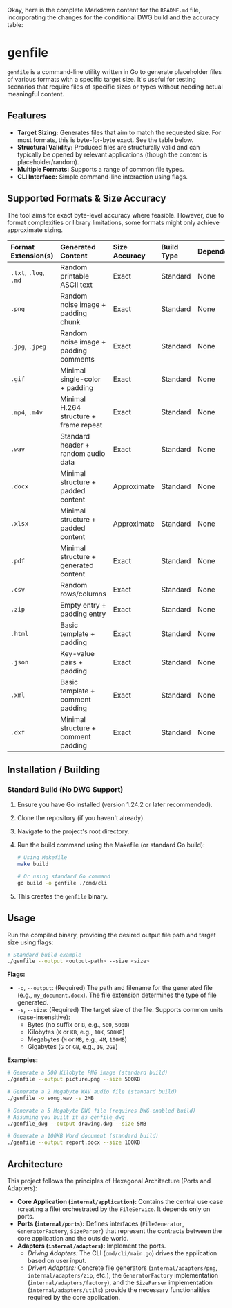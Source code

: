 Okay, here is the complete Markdown content for the `README.md` file, incorporating the changes for the conditional DWG build and the accuracy table:

# genfile

`genfile` is a command-line utility written in Go to generate placeholder files of various formats with a specific target size. It's useful for testing scenarios that require files of specific sizes or types without needing actual meaningful content.

## Features

- **Target Sizing:** Generates files that aim to match the requested size. For most formats, this is byte-for-byte exact. See the table below.
- **Structural Validity:** Produced files are structurally valid and can typically be opened by relevant applications (though the content is placeholder/random).
- **Multiple Formats:** Supports a range of common file types.
- **CLI Interface:** Simple command-line interaction using flags.

## Supported Formats & Size Accuracy

The tool aims for exact byte-level accuracy where feasible. However, due to format complexities or library limitations, some formats might only achieve approximate sizing.

| Format Extension(s)   | Generated Content                      | Size Accuracy | Build Type | Dependencies |
| :-------------------- | :------------------------------------- | :------------ | :--------- | :----------- |
| `.txt`, `.log`, `.md` | Random printable ASCII text            | Exact         | Standard   | None         |
| `.png`                | Random noise image + padding chunk     | Exact         | Standard   | None         |
| `.jpg`, `.jpeg`       | Random noise image + padding comments  | Exact         | Standard   | None         |
| `.gif`                | Minimal single-color + padding         | Exact         | Standard   | None         |
| `.mp4`, `.m4v`        | Minimal H.264 structure + frame repeat | Exact         | Standard   | None         |
| `.wav`                | Standard header + random audio data    | Exact         | Standard   | None         |
| `.docx`               | Minimal structure + padded content     | Approximate   | Standard   | None         |
| `.xlsx`               | Minimal structure + padded content     | Approximate   | Standard   | None         |
| `.pdf`                | Minimal structure + generated content  | Exact         | Standard   | None         |
| `.csv`                | Random rows/columns                    | Exact         | Standard   | None         |
| `.zip`                | Empty entry + padding entry            | Exact         | Standard   | None         |
| `.html`               | Basic template + padding               | Exact         | Standard   | None         |
| `.json`               | Key-value pairs + padding              | Exact         | Standard   | None         |
| `.xml`                | Basic template + comment padding       | Exact         | Standard   | None         |
| `.dxf`                | Minimal structure + comment padding    | Exact         | Standard   | None         |

## Installation / Building

### Standard Build (No DWG Support)

1.  Ensure you have Go installed (version 1.24.2 or later recommended).
2.  Clone the repository (if you haven't already).
3.  Navigate to the project's root directory.
4.  Run the build command using the Makefile (or standard Go build):

    ```bash
    # Using Makefile
    make build

    # Or using standard Go command
    go build -o genfile ./cmd/cli
    ```

5.  This creates the `genfile` binary.

## Usage

Run the compiled binary, providing the desired output file path and target size using flags:

```bash
# Standard build example
./genfile --output <output-path> --size <size>
```

**Flags:**

- `-o`, `--output`: (Required) The path and filename for the generated file (e.g., `my_document.docx`). The file extension determines the type of file generated.
- `-s`, `--size`: (Required) The target size of the file. Supports common units (case-insensitive):
  - Bytes (no suffix or `B`, e.g., `500`, `500B`)
  - Kilobytes (`K` or `KB`, e.g., `10K`, `500KB`)
  - Megabytes (`M` or `MB`, e.g., `4M`, `100MB`)
  - Gigabytes (`G` or `GB`, e.g., `1G`, `2GB`)

**Examples:**

```bash
# Generate a 500 Kilobyte PNG image (standard build)
./genfile --output picture.png --size 500KB

# Generate a 2 Megabyte WAV audio file (standard build)
./genfile -o song.wav -s 2MB

# Generate a 5 Megabyte DWG file (requires DWG-enabled build)
# Assuming you built it as genfile_dwg
./genfile_dwg --output drawing.dwg --size 5MB

# Generate a 100KB Word document (standard build)
./genfile --output report.docx --size 100KB
```

## Architecture

This project follows the principles of Hexagonal Architecture (Ports and Adapters):

- **Core Application (`internal/application`):** Contains the central use case (creating a file) orchestrated by the `FileService`. It depends only on ports.
- **Ports (`internal/ports`):** Defines interfaces (`FileGenerator`, `GeneratorFactory`, `SizeParser`) that represent the contracts between the core application and the outside world.
- **Adapters (`internal/adapters`):** Implement the ports.
  - _Driving Adapters:_ The CLI (`cmd/cli/main.go`) drives the application based on user input.
  - _Driven Adapters:_ Concrete file generators (`internal/adapters/png`, `internal/adapters/zip`, etc.), the `GeneratorFactory` implementation (`internal/adapters/factory`), and the `SizeParser` implementation (`internal/adapters/utils`) provide the necessary functionalities required by the core application.
